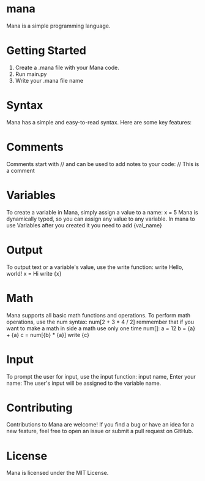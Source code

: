 # mana
Mana is a simple programming language.

# Getting Started
1. Create a .mana file with your Mana code.
2. Run main.py
3. Write your .mana file name

# Syntax
Mana has a simple and easy-to-read syntax. Here are some key features:

# Comments
Comments start with // and can be used to add notes to your code:
// This is a comment

# Variables
To create a variable in Mana, simply assign a value to a name:
x = 5
Mana is dynamically typed, so you can assign any value to any variable.
In mana to use Variables after you created it you need to add {val_name}

# Output
To output text or a variable's value, use the write function:
write Hello, world!
x = Hi
write {x}

# Math
Mana supports all basic math functions and operations. To perform math operations, use the num syntax:
num[2 + 3 * 4 / 2]
remmember that if you want to make a math in side a math use only one time num[]:
a = 12
b = {a} + {a}
c = num[{b} * {a}]
write {c}

# Input
To prompt the user for input, use the input function:
input name, Enter your name:
The user's input will be assigned to the variable name.

# Contributing
Contributions to Mana are welcome! If you find a bug or have an idea for a new feature, feel free to open an issue or submit a pull request on GitHub.

# License
Mana is licensed under the MIT License.
